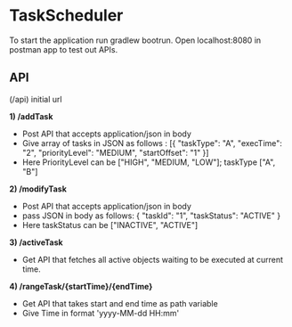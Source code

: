 # TaskScheduler

To start the application run gradlew bootrun.
Open localhost:8080 in postman app to test out APIs.

## API 

(/api) initial url

__1) /addTask__
  * Post API that accepts application/json in body
  * Give array of tasks in JSON as follows : [{
	  "taskType": "A",
	  "execTime": "2",
	  "priorityLevel": "MEDIUM",
	  "startOffset": "1"
}]
  * Here PriorityLevel can be ["HIGH", "MEDIUM, "LOW"]; taskType ["A", "B"]

__2) /modifyTask__
  * Post API that accepts application/json in body
  * pass JSON in body as follows: {
    "taskId": "1",
    "taskStatus": "ACTIVE"
  }
  * Here taskStatus can be ["INACTIVE", "ACTIVE"]

__3) /activeTask__
   * Get API that fetches all active objects waiting to be executed at current time.
   
__4) /rangeTask/{startTime}/{endTime}__   
   * Get API that takes start and end time as path variable
   * Give Time in format 'yyyy-MM-dd HH:mm'

